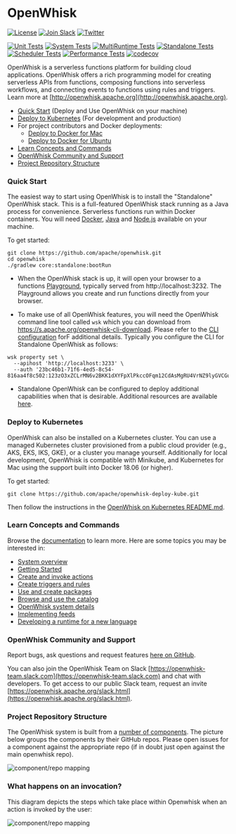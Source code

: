 <!--
#
# Licensed to the Apache Software Foundation (ASF) under one or more
# contributor license agreements.  See the NOTICE file distributed with
# this work for additional information regarding copyright ownership.
# The ASF licenses this file to You under the Apache License, Version 2.0
# (the "License"); you may not use this file except in compliance with
# the License.  You may obtain a copy of the License at
#
#     http://www.apache.org/licenses/LICENSE-2.0
#
# Unless required by applicable law or agreed to in writing, software
# distributed under the License is distributed on an "AS IS" BASIS,
# WITHOUT WARRANTIES OR CONDITIONS OF ANY KIND, either express or implied.
# See the License for the specific language governing permissions and
# limitations under the License.
#
-->

# OpenWhisk

[![License](https://img.shields.io/badge/license-Apache--2.0-blue.svg)](http://www.apache.org/licenses/LICENSE-2.0)
[![Join Slack](https://img.shields.io/badge/join-slack-9B69A0.svg)](https://openwhisk-team.slack.com/)
[![Twitter](https://img.shields.io/twitter/follow/openwhisk.svg?style=social&logo=twitter)](https://twitter.com/intent/follow?screen_name=openwhisk)

[![Unit Tests](https://github.com/apache/openwhisk/actions/workflows/1-unit.yaml/badge.svg)](https://github.com/apache/openwhisk/actions/workflows/1-unit.yaml)
[![System Tests](https://github.com/apache/openwhisk/actions/workflows/2-system.yaml/badge.svg)](https://github.com/apache/openwhisk/actions/workflows/2-system.yaml)
[![MultiRuntime Tests](https://github.com/apache/openwhisk/actions/workflows/3-multi-runtime.yaml/badge.svg)](https://github.com/apache/openwhisk/actions/workflows/3-multi-runtime.yaml)
[![Standalone Tests](https://github.com/apache/openwhisk/actions/workflows/4-standalone.yaml/badge.svg)](https://github.com/apache/openwhisk/actions/workflows/4-standalone.yaml)
[![Scheduler Tests](https://github.com/apache/openwhisk/actions/workflows/5-scheduler.yaml/badge.svg)](https://github.com/apache/openwhisk/actions/workflows/5-scheduler.yaml)
[![Performance Tests](https://github.com/apache/openwhisk/actions/workflows/6-performance.yaml/badge.svg)](https://github.com/apache/openwhisk/actions/workflows/6-performance.yaml)
[![codecov](https://codecov.io/gh/apache/openwhisk/branch/master/graph/badge.svg)](https://codecov.io/gh/apache/openwhisk)

OpenWhisk is a serverless functions platform for building cloud applications.
OpenWhisk offers a rich programming model for creating serverless APIs from functions,
composing functions into serverless workflows, and connecting events to functions using rules and triggers.
Learn more at [http://openwhisk.apache.org](http://openwhisk.apache.org).

* [Quick Start](#quick-start) (Deploy and Use OpenWhisk on your machine)
* [Deploy to Kubernetes](#deploy-to-kubernetes) (For development and production)
* For project contributors and Docker deployments:
  * [Deploy to Docker for Mac](./tools/macos/README.md)
  * [Deploy to Docker for Ubuntu](./tools/ubuntu-setup/README.md)
* [Learn Concepts and Commands](#learn-concepts-and-commands)
* [OpenWhisk Community and Support](#openwhisk-community-and-support)
* [Project Repository Structure](#project-repository-structure)

### Quick Start

The easiest way to start using OpenWhisk is to install the "Standalone" OpenWhisk stack.
This is a full-featured OpenWhisk stack running as a Java process for convenience.
Serverless functions run within Docker containers. You will need [Docker](https://docs.docker.com/install),
[Java](https://java.com/en/download/help/download_options.xml) and [Node.js](https://nodejs.org) available on your machine.

To get started:
```
git clone https://github.com/apache/openwhisk.git
cd openwhisk
./gradlew core:standalone:bootRun
```

- When the OpenWhisk stack is up, it will open your browser to a functions [Playground](./docs/images/playground-ui.png),
typically served from http://localhost:3232. The Playground allows you create and run functions directly from your browser.

- To make use of all OpenWhisk features, you will need the OpenWhisk command line tool called
`wsk` which you can download from https://s.apache.org/openwhisk-cli-download.
Please refer to the [CLI configuration](./docs/cli.md) forF additional details. Typically you
configure the CLI for Standalone OpenWhisk as follows:
```
wsk property set \
  --apihost 'http://localhost:3233' \
  --auth '23bc46b1-71f6-4ed5-8c54-816aa4f8c502:123zO3xZCLrMN6v2BKK1dXYFpXlPkccOFqm12CdAsMgRU4VrNZ9lyGVCGuMDGIwP'
```

- Standalone OpenWhisk can be configured to deploy additional capabilities when that is desirable.
Additional resources are available [here](./core/standalone/README.md).

### Deploy to Kubernetes

OpenWhisk can also be installed on a Kubernetes cluster. You can use
a managed Kubernetes cluster provisioned from a public cloud provider
(e.g., AKS, EKS, IKS, GKE), or a cluster you manage yourself.
Additionally for local development, OpenWhisk is compatible with Minikube,
and Kubernetes for Mac using the support built into Docker 18.06 (or higher).

To get started:

```
git clone https://github.com/apache/openwhisk-deploy-kube.git
```

Then follow the instructions in the [OpenWhisk on Kubernetes README.md](https://github.com/apache/openwhisk-deploy-kube/blob/master/README.md).

### Learn Concepts and Commands

Browse the [documentation](docs/) to learn more. Here are some topics you may be
interested in:

- [System overview](docs/about.md)
- [Getting Started](docs/README.md)
- [Create and invoke actions](docs/actions.md)
- [Create triggers and rules](docs/triggers_rules.md)
- [Use and create packages](docs/packages.md)
- [Browse and use the catalog](docs/catalog.md)
- [OpenWhisk system details](docs/reference.md)
- [Implementing feeds](docs/feeds.md)
- [Developing a runtime for a new language](docs/actions-actionloop.md)

### OpenWhisk Community and Support

Report bugs, ask questions and request features [here on GitHub](../../issues).

You can also join the OpenWhisk Team on Slack [https://openwhisk-team.slack.com](https://openwhisk-team.slack.com) and chat with developers. To get access to our public Slack team, request an invite [https://openwhisk.apache.org/slack.html](https://openwhisk.apache.org/slack.html).

### Project Repository Structure

The OpenWhisk system is built from a [number of components](docs/dev/modules.md).  The picture below groups the components by their GitHub repos. Please open issues for a component against the appropriate repo (if in doubt just open against the main openwhisk repo).

![component/repo mapping](docs/images/components_to_repos.png)

### What happens on an invocation?

This diagram depicts the steps which take place within Openwhisk when an action is invoked by the user:

![component/repo mapping](docs/images/Openwhisk-flow-diagram.png)
